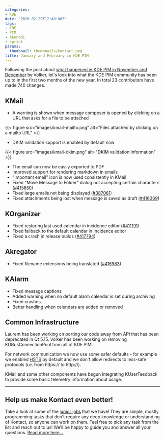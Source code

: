 ```yaml
---
categories:
- KDE
date: "2020-02-29T12:40:00Z"
tags:
- KDE
- PIM
- Akonadi
- sprint
params:
  thumbnail: thumbnails/kontact.png
title: January and February in KDE PIM
---
```

Following the post about [what happened in KDE PIM in November and December][volker-blog]
by Volker, let's look into what the KDE PIM community has been up to in the
first two months of the new year. In total 23 contributors have made 740 changes.

## KMail

* A warning is shown when message composer is opened by clicking on a URL that asks for a file to be attached

{{< figure src="images/kmail-mailto.png" alt="Files attached by clicking on a mailto URL" >}}

* DKIM validation support is enabled by default now  

{{< figure src="images/kmail-dkim.png" alt="DKIM validation information" >}}

* The email can now be easily exported to PDF
* Improved support for rendering markdown in emails
* "Important email" icon is now used consistently in KMail
* Fixed "Move Message to Folder" dialog not accepting certain characters ([#415850][bug415850])
* Fixed large emails not being displayed ([#387061][bug387061])
* Fixed attachments being lost when message is saved as draft ([#416369][bug416369])

## KOrganizer

* Fixed restoring last used calendar in incidence editor ([#411191][bug411191])
* Fixed fallback to the default calendar in incidence editor
* Fixed a crash in release builds ([#417794][bug417794])

## Akregator

* Fixed filename extensions being translated ([#416983][bug416983])

## KAlarm

* Fixed message captions
* Added warning when no default alarm calendar is set during archiving
* Fixed crashes
* Better handling when calendars are added or removed

## Common Infrastructure

Laurent has been working on porting our code away from API that has been deprecated
in Qt 5.15. Volker has been working on removing KDBusConnectionPool from all of KDE
PIM.

For network communication we now use some safer defaults - for example we enabled
[HSTS][wiki-hsts] by default and we don't allow redirects to less-safe protocols
(i.e. from https:// to http://).

KMail and some other components have begun integrating KUserFeedback to provide
some basic telemetry information about usage.

---

## Help us make Kontact even better!
Take a look at some of the [junior jobs][junior-jobs] that we have! They are simple, mostly
programming tasks that don’t require any deep knowledge or understanding of Kontact, so anyone
can work on them. Feel free to pick any task from the list and reach out to us! We’ll be happy
to guide you and answer all your questions. [Read more here…][junior-jobs-blog]

[junior-jobs]: https://phabricator.kde.org/tag/kde_pim_junior_jobs
[junior-jobs-blog]: /2018/08/kde-pim-junior-jobs-are-opened
[volker-blog]: https://volkerkrause.eu/2020/01/15/kde-pim-november-december-2019.html
[wiki-hsts]: https://en.wikipedia.org/wiki/HTTP_Strict_Transport_Security
[bug387061]: https://bugs.kde.org/show_bug.cgi?id=387061
[bug411191]: https://bugs.kde.org/show_bug.cgi?id=411191
[bug415850]: https://bugs.kde.org/show_bug.cgi?id=415850
[bug416369]: https://bugs.kde.org/show_bug.cgi?id=416369
[bug416983]: https://bugs.kde.org/show_bug.cgi?id=416983
[bug417794]: https://bugs.kde.org/show_bug.cgi?id=417794
